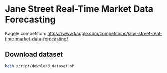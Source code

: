 # Jane Street Real-Time Market Data Forecasting
Kaggle competition: https://www.kaggle.com/competitions/jane-street-real-time-market-data-forecasting/

## Download dataset
```bash
bash script/download_dataset.sh
```

